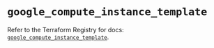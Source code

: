 # `google_compute_instance_template`

Refer to the Terraform Registry for docs: [`google_compute_instance_template`](https://registry.terraform.io/providers/hashicorp/google/6.23.0/docs/resources/compute_instance_template).
